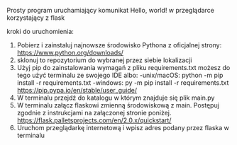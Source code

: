 Prosty program uruchamiający komunikat Hello, world! w przeglądarce korzystający z flask

kroki do uruchomienia:
1. Pobierz i zainstaluj  najnowsze środowisko Pythona z oficjalnej strony:
https://www.python.org/downloads/
2. sklonuj to repozytorium do wybranej przez siebie lokalizacji
3. Użyj pip do zainstalowania wymagań z pliku requirements.txt
możesz do tego użyć terminalu ze swojego IDE albo:
-unix/macOS: python -m pip install -r requirements.txt
-windows: py -m pip install -r requirements.txt
https://pip.pypa.io/en/stable/user_guide/
4. W terminalu przejdź do katalogu w którym znajduje się plik main.py
5. W terminalu załącz flaskowi zmienną środowiskową z main. Postępuj zgodnie z instrukcjami na załączonej stronie poniżej.
https://flask.palletsprojects.com/en/2.0.x/quickstart/
6. Uruchom przeglądarkę internetową i wpisz adres podany przez flaska w terminalu
